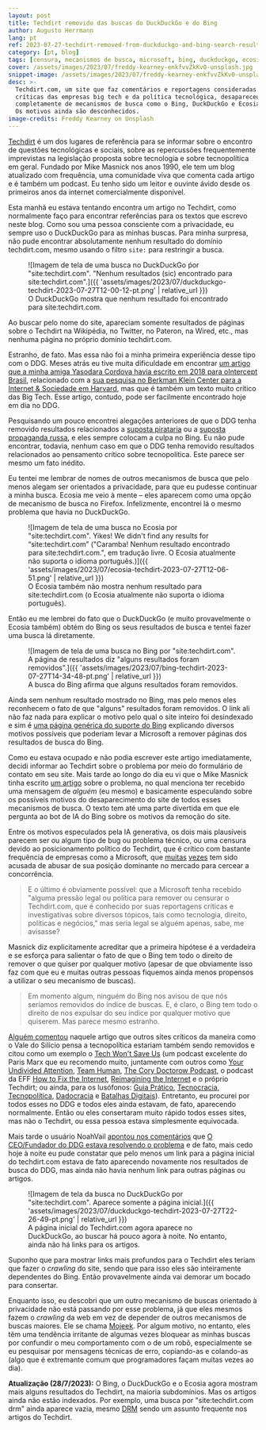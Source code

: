 ```yaml
---
layout: post
title: Techdirt removido das buscas do DuckDuckGo e do Bing
author: Augusto Herrmann
lang: pt
ref: 2023-07-27-techdirt-removed-from-duckduckgo-and-bing-search-results
category: [pt, blog]
tags: [censura, mecanismos de busca, microsoft, bing, duckduckgo, ecosia, mojeek, techdirt]
cover: /assets/images/2023/07/freddy-kearney-enkfvvZkKv0-unsplash.jpg
snippet-image: /assets/images/2023/07/freddy-kearney-enkfvvZkKv0-unsplash.jpg
desc: >-
  Techdirt.com, um site que faz comentários e reportagens consideradas
  críticas das empresas big tech e da política tecnológica, desapareceu
  completamente de mecanismos de busca como o Bing, DuckDuckGo e Ecosia.
  Os motivos ainda são desconhecidos.
image-credits: Freddy Kearney on Unsplash
---
```


[Techdirt](https://techdirt.com/) é um dos lugares de referência para se
informar sobre o encontro de questões tecnológicas e sociais, sobre as
repercussões frequentemente imprevistas na legislação proposta sobre
tecnologia e sobre tecnopolítica em geral. Fundado por Mike
Masnick nos anos 1990, ele tem um blog atualizado com frequência, uma
comunidade viva que comenta cada artigo e é também um podcast. Eu tenho
sido um leitor e ouvinte ávido desde os primeiros anos da internet
comercialmente disponível.

Esta manhã eu estava tentando encontra um artigo no Techdirt, como
normalmente faço para encontrar referências para os textos que escrevo
neste blog. Como sou uma pessoa consciente com a privacidade, eu sempre
uso o DuckDuckGo para as minhas buscas. Para minha surpresa, não pude
encontrar absolutamente nenhum resultado do domínio techdirt.com, mesmo
usando o filtro `site:` para restringir a busca.

<figure markdown="1">
![Imagem de tela de uma busca no DuckDuckGo ṕor "site:techdirt.com". "Nenhum resultados (sic) encontrado para site:techdirt.com".]({{ 'assets/images/2023/07/duckduckgo-techdirt-2023-07-27T12-00-12-pt.png' | relative_url }})
<figcaption>O DuckDuckGo mostra que nenhum resultado foi encontrado para site:techdirt.com.</figcaption>
</figure>

Ao buscar pelo nome do site, apareciam somente resultados de páginas
sobre o Techdirt na Wikipédia, no Twitter, no Pateron, na Wired, etc.,
mas nenhuma página no próprio domínio techdirt.com.

Estranho, de fato. Mas essa não foi a minha primeira experiência desse tipo
com o DDG. Meses atrás eu tive muita dificuldade em encontrar
[um artigo que a minha amiga Yasodara Cordova havia escrito em 2018 para oIntercept Brasil](https://theintercept.com/2018/08/10/whatsapp-facebook-gratis-fake-news/),
relacionado com a
[sua pesquisa no Berkman Klein Center para a Internet & Sociedade em Harvard](https://cyber.harvard.edu/people/ycordova),
mas que é também um texto muito crítico das Big Tech. Esse artigo,
contudo, pode ser facilmente encontrado hoje em dia no DDG.

Pesquisando um pouco encontrei alegações anteriores de que o DDG tenha
removido resultados relacionados a
[suposta pirataria](https://torrentfreak.com/duckduckgo-restores-pirate-sites-and-points-to-bing-220419/)
ou a
[suposta propaganda russa](https://betanews.com/2022/03/13/is-microsoft-to-blame-for-duckduckgo-censoring-russian-search-results/),
e eles sempre colocam a culpa no Bing. Eu não pude encontrar, todavia,
nenhum caso em que o DDG tenha removido resultados relacionados ao
pensamento crítico sobre tecnopolítica. Este parece ser mesmo um fato
inédito.

Eu tentei me lembrar de nomes de outros mecanismos de busca que pelo
menos alegam ser orientados a privacidade, para que eu pudesse continuar
a minha busca. Ecosia me veio à mente – eles aparecem como uma opção de
mecanismo de busca no Firefox.
Infelizmente, encontrei lá o mesmo problema que havia no DuckDuckGo.

<figure markdown="1">
![Imagem de tela de uma busca no Ecosia por "site:techdirt.com". Yikes! We didn't find any results for “site:techdirt.com” ("Caramba! Nenhum resultado encontrado para site:techdirt.com.", em tradução livre. O Ecosia atualmente não suporta o idioma português.)]({{ 'assets/images/2023/07/ecosia-techdirt-2023-07-27T12-06-51.png' | relative_url }})
<figcaption>O Ecosia também não mostra nenhum resultado para site:techdirt.com (o Ecosia atualmente não suporta o idioma português).</figcaption>
</figure>

Então eu me lembrei do fato que o DuckDuckGo (e muito provavelmente o
Ecosia também) obtém do Bing os seus resultados de busca e tentei fazer
uma busca lá diretamente.

<figure markdown="1">
![Imagem de tela de uma busca no Bing por "site:techdirt.com". A página de resultados diz "alguns resultados foram removidos".]({{ 'assets/images/2023/07/bing-techdirt-2023-07-27T14-34-48-pt.png' | relative_url }})
<figcaption>A busca do Bing afirma que alguns resultados foram removidos.</figcaption>
</figure>

Ainda sem nenhum resultado mostrado no Bing, mas pelo menos eles
reconhecem o fato de que "alguns" resultados foram removidos. O link ali
não faz nada para explicar o motivo pelo qual o site inteiro foi
desindexado e sim é
[uma página genérica do suporte do Bing](https://help.bing.microsoft.com/#apex/18/pt-br/10016/0)
explicando diversos motivos possíveis que poderiam levar a Microsoft a
remover páginas dos resultados de busca do Bing.

Como eu estava ocupado e não podia escrever este artigo imediatamente,
decidi informar ao Techdirt sobre o problema por meio do formulário de
contato em seu site. Mais tarde ao longo do dia eu vi que o Mike Masnick
tinha escrito
[um artigo](https://www.techdirt.com/2023/07/27/techdirt-has-been-deleted-from-bing-and-duckduckgo/)
sobre o problema, no qual menciona ter recebido uma mensagem de *alguém*
(eu mesmo) e basicamente especulando sobre os possíveis motivos do
desaparecimento do site de todos esses mecanismos de busca. O texto tem
até uma parte divertida em que ele pergunta ao bot de IA do Bing sobre
os motivos da remoção do site.

Entre os motivos especulados pela IA generativa, os dois mais plausíveis
parecem ser ou algum tipo de bug ou problema técnico, ou uma censura
devido ao posicionamento político do Techdirt, que é crítico com bastante
frequência de empresas como a Microsoft, que
[muitas](https://en.wikipedia.org/wiki/Microsoft_Corp._v._Commission)
[vezes](https://en.wikipedia.org/wiki/Proposed_acquisition_of_Activision_Blizzard_by_Microsoft)
tem sido
acusada de abusar de sua posição dominante no mercado para cercear a
concorrência.

> E o último é obviamente possível: que a Microsoft tenha recebido
> "alguma pressão legal ou política para remover ou censurar o
> Techdirt.com, que é conhecido por suas reportagens críticas e
> investigativas sobre diversos tópicos, tais como tecnologia, direito,
> políticas e negócios," mas seria legal se alguém apenas, sabe, me
> avisasse?

Masnick diz explicitamente acreditar que a primeira hipótese é a
verdadeira e se esforça para salientar o fato de que o Bing tem todo o
direito de remover o que quiser por qualquer motivo (apesar de que
obviamente isso faz com que eu e muitas outras pessoas fiquemos ainda
menos propensos a utilizar o seu mecanismo de buscas).

> Em momento algum, ninguém do Bing nos avisou de que nós seríamos
> removidos do índice de buscas. E, é claro, o Bing tem todo o direito
> de nos expulsar do seu índice por qualquer motivo que quiserem. Mas
> parece mesmo estranho.

[Alguém comentou](https://www.techdirt.com/2023/07/27/techdirt-has-been-deleted-from-bing-and-duckduckgo/#comment-3181186)
naquele artigo que outros sites críticos da maneira como o Vale do
Silício pensa a tecnopolítica estariam também sendo removidos e citou
como um exemplo o
[Tech Won't Save Us](https://www.techwontsave.us/) (um podcast excelente
do Paris Marx que eu recomendo muito, juntamente com outros como
[Your Undivided Attention](https://www.humanetech.com/podcast),
[Team Human](https://www.teamhuman.fm/),
[The Cory Doctorow Podcast](https://craphound.com/podcast/),
o podcast da EFF
[How to Fix the Internet](https://www.eff.org/how-to-fix-the-internet-podcast),
[Reimagining the Internet](https://publicinfrastructure.org/) e o próprio
Techdirt; ou ainda, para os lusófonos:
[Guia Prático](https://manualdousuario.net/series/guia-pratico/),
[Tecnocracia](https://manualdousuario.net/series/tecnocracia/),
[Tecnopolítica](https://www.youtube.com/channel/UCDy46jf2mcg8xySzrqV5pxw),
[Dadocracia](https://podcasters.spotify.com/pod/show/dadocracia) e
[Batalhas Digitais](https://open.spotify.com/show/3e872jPMAdebBhALRIUZ4c)).
Entretanto, eu procurei por todos esses no DDG e todos eles ainda
estavam, de fato, aparecendo normalmente. Então ou eles consertaram muito
rápido todos esses sites, mas não o Techdirt, ou essa pessoa estava
simplesmente equivocada.

Mais tarde o usuário NoahVail
[apontou nos comentários](https://www.techdirt.com/2023/07/27/techdirt-has-been-deleted-from-bing-and-duckduckgo/#comment-3181184)
que
[O CEO/Fundador do DDG estava resolvendo o problema](https://news.ycombinator.com/item?id=36898217#36898661)
e de fato, mais cedo hoje à noite eu pude constatar que pelo menos um
link para a página inicial do techdirt.com estava de fato aparecendo
novamente nos resultados de busca do DDG, mas ainda não havia nenhum
link para outras páginas ou artigos.

<figure markdown="1">
![Imagem de tela da busca no DuckDuckGo por "site:techdirt.com". Aparece somente a página inicial.]({{ 'assets/images/2023/07/duckduckgo-techdirt-2023-07-27T22-26-49-pt.png' | relative_url }})
<figcaption>A página inicial do Techdirt.com agora aparece no DuckDuckGo, ao buscar há pouco agora à noite. No entanto, ainda não há links para os artigos.</figcaption>
</figure>

Suponho que para mostrar links mais profundos para o Techdirt eles teriam
que fazer o *crawling* do site, sendo que para isso eles são inteiramente
dependentes do Bing. Então provavelmente ainda vai demorar um bocado para
consertar.

Enquanto isso, eu descobri que um outro mecanismo de buscas orientado à
privacidade não está passando por esse problema, já que eles mesmos fazem
o *crawling* da web em vez de depender de outros mecanismos de buscas
maiores. Ele se chama
[Mojeek](https://www.mojeek.com). Por algum motivo, no entanto, eles têm
uma tendência irritante de algumas vezes bloquear as minhas buscas por
confundir o meu comportamento com o de um robô, especialmente se eu
pesquisar por mensagens técnicas de erro, copiando-as e colando-as (algo
que é extremante comum que programadores façam muitas vezes ao dia).

**Atualização (28/7/2023):** O Bing, o DuckDuckGo e o Ecosia agora
mostram mais alguns resultados do Techdirt, na maioria subdomínios. Mas
os artigos ainda não estão indexados. Por exemplo, uma busca por
"site:techdirt.com drm" ainda aparece vazia, mesmo
[DRM](https://www.defectivebydesign.org/what_is_drm) sendo um assunto
frequente nos artigos do Techdirt.

